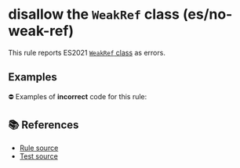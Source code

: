 # disallow the `WeakRef` class (es/no-weak-ref)

This rule reports ES2021 [`WeakRef` class](https://github.com/tc39/proposal-weakrefs) as errors.

## Examples

⛔ Examples of **incorrect** code for this rule:

<eslint-playground type="bad" code="/*eslint es/no-weak-ref: error */
let ref = new WeakRef()
" />

## 📚 References

- [Rule source](https://github.com/mysticatea/eslint-plugin-es/blob/v3.0.1/lib/rules/no-weak-ref.js)
- [Test source](https://github.com/mysticatea/eslint-plugin-es/blob/v3.0.1/tests/lib/rules/no-weak-ref.js)
